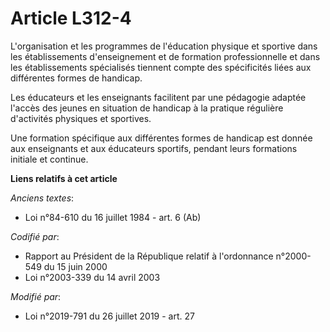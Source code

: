 # Article L312-4

L'organisation et les programmes de l'éducation physique et sportive dans les établissements d'enseignement et de formation
professionnelle et dans les établissements spécialisés tiennent compte des spécificités liées aux différentes formes de
handicap.

Les éducateurs et les enseignants facilitent par une pédagogie adaptée l'accès des jeunes en situation de handicap à la
pratique régulière d'activités physiques et sportives.

Une formation spécifique aux différentes formes de handicap est donnée aux enseignants et aux éducateurs sportifs, pendant
leurs formations initiale et continue.

**Liens relatifs à cet article**

_Anciens textes_:

  - Loi n°84-610 du 16 juillet 1984 - art. 6 (Ab)

_Codifié par_:

  - Rapport au Président de la République relatif à l'ordonnance n°2000-549 du 15 juin 2000
  - Loi n°2003-339 du 14 avril 2003

_Modifié par_:

  - Loi n°2019-791 du 26 juillet 2019 - art. 27
